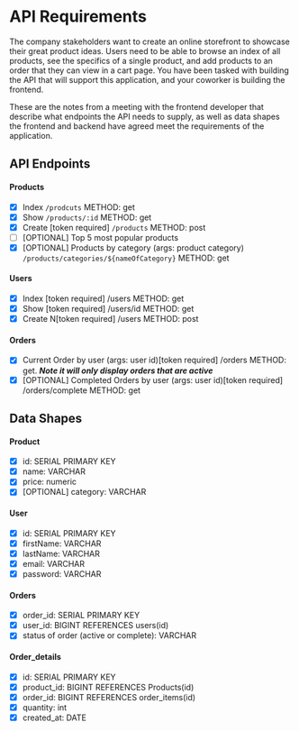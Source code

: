 # API Requirements

The company stakeholders want to create an online storefront to showcase their great product ideas. Users need to be able to browse an index of all products, see the specifics of a single product, and add products to an order that they can view in a cart page. You have been tasked with building the API that will support this application, and your coworker is building the frontend.

These are the notes from a meeting with the frontend developer that describe what endpoints the API needs to supply, as well as data shapes the frontend and backend have agreed meet the requirements of the application.

## API Endpoints

#### Products

- [x] Index `/prodcuts` METHOD: get
- [x] Show `/products/:id` METHOD: get
- [x] Create [token required] `/products` METHOD: post
- [ ] [OPTIONAL] Top 5 most popular products
- [x] [OPTIONAL] Products by category (args: product category) `/products/categories/${nameOfCategory}` METHOD: get

#### Users

- [x] Index [token required] /users METHOD: get
- [x] Show [token required] /users/id METHOD: get
- [x] Create N[token required] /users METHOD: post

#### Orders

- [x] Current Order by user (args: user id)[token required] /orders METHOD: get. **_Note it will only display orders that are active_**
- [x] [OPTIONAL] Completed Orders by user (args: user id)[token required] /orders/complete METHOD: get

## Data Shapes

#### Product

- [x] id: SERIAL PRIMARY KEY
- [x] name: VARCHAR
- [x] price: numeric
- [x] [OPTIONAL] category: VARCHAR

#### User

- [x] id: SERIAL PRIMARY KEY
- [x] firstName: VARCHAR
- [x] lastName: VARCHAR
- [x] email: VARCHAR
- [x] password: VARCHAR

#### Orders

- [x] order_id: SERIAL PRIMARY KEY
- [x] user_id: BIGINT REFERENCES users(id)
- [x] status of order (active or complete): VARCHAR

#### Order_details

- [x] id: SERIAL PRIMARY KEY
- [x] product_id: BIGINT REFERENCES Products(id)
- [x] order_id: BIGINT REFERENCES order_items(id)
- [x] quantity: int
- [x] created_at: DATE
